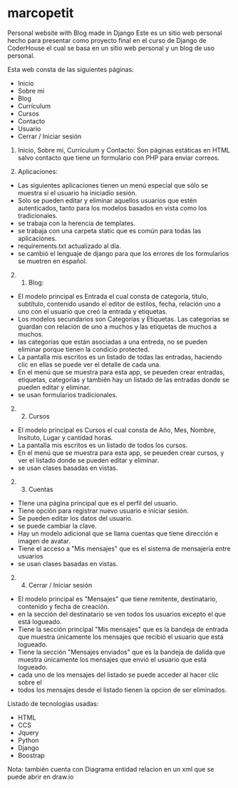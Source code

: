 # marcopetit
Personal website with Blog made in Django
Este es un sitio web personal hecho para presentar como proyecto final en el curso de Django de CoderHouse el cual se basa en un sitio web personal y un blog de uso personal.

Esta web consta de las siguientes páginas:
- Inicio
- Sobre mi
- Blog
- Currículum
- Cursos
- Contacto
- Usuario
- Cerrar / Iniciar sesión

1. Inicio, Sobre mi, Currículum y Contacto:
Son páginas estáticas en HTML salvo contacto que tiene un formulario con PHP para enviar correos.

2. Aplicaciones:
- Las siguientes aplicaciones tienen un menú especial que sólo se muestra si el usuario ha iniciadio sesión.
- Solo se pueden editar y eliminar aquellos usuarios que estén autenticados, tanto para los modelos basados en vista como los tradicionales.
- se trabaja con la herencia de templates.
- se trabaja con una carpeta static que es común para todas las aplicaciones.
- requirements.txt actualizado al día.
- se cambió el lenguaje de django para que los errores de los formularios se muetren en español.

2. 1. Blog: 
- El modelo principal es Entrada el cual consta de categoría, título, subtítulo, contenido usando el editor de estilos, fecha, relación uno a uno con el usuario que creó la entrada y etiquetas.
- Los modelos secundarios son Categorías y Etiquetas. Las categorías se guardan con relación de uno a muchos y las etiquetas de muchos a muchos.   
- las categorías que están asociadas a una entreda, no se pueden eliminar porque tienen la condicio protected.
-  La pantalla mis escritos es un listado de todas las entradas, haciendo clic en ellas se puede ver el detalle de cada una. 
- En el menú que se muestra para esta app, se peueden crear entradas, etiquetas, categorìas y también hay un listado de las entradas donde se pueden editar y eliminar.
- se usan formularios tradicionales. 

2. 2. Cursos
- El modelo principal es Cursos el cual consta de Año, Mes, Nombre, Insituto, Lugar y cantidad horas.
-  La pantalla mis escritos es un listado de todos los cursos. 
- En el menú que se muestra para esta app, se peueden crear cursos, y ver el listado donde se pueden editar y eliminar.
- se usan clases basadas en vistas. 

2. 3. Cuentas
- TIene una página principal que es el perfil del usuario.
- Tiene opción para registrar nuevo usuario e iniciar sesión.
- Se pueden editar los datos del usuario.
- se puede cambiar la clave.
- Hay un modelo adicional que se llama cuentas que tiene dirección e imagen de avatar.
- Tiene el acceso a "Mis mensajes" que es el sistema de mensajería entre usuarios
- se usan clases basadas en vistas. 

2. 4. Cerrar / Iniciar sesión
- El modelo principal es "Mensajes" que tiene remitente, destinatario, contenido y fecha de creación.
- en la sección del destinatario se ven todos los usuarios excepto el que está logueado. 
- Tiene la sección principal "Mis mensajes" que es la bandeja de entrada que muestra únicamente los mensajes que recibió el usuario que está logueado.
- Tiene la sección "Mensajes enviados" que es la bandeja de dalida que muestra únicamente los mensajes que envió el usuario que está logueado.
- cada uno de los mensajes del listado se puede acceder al hacer clic sobre el
- todos los mensajes desde el listado tienen la opcion de ser eliminados.

Listado de tecnologías usadas:
- HTML
- CCS
- Jquery
- Python
- Django
- Boostrap

Nota: también cuenta con Diagrama entidad relacion en un xml que se puede abrir en draw.io
